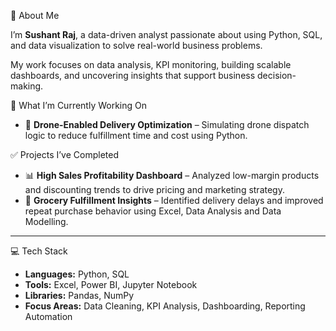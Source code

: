 👋 About Me

I’m **Sushant Raj**, a data-driven analyst passionate about using Python, SQL, and data visualization to solve real-world business problems.

My work focuses on data analysis, KPI monitoring, building scalable dashboards, and uncovering insights that support business decision-making.

🔧 What I’m Currently Working On

- 🚀 **Drone-Enabled Delivery Optimization** – Simulating drone dispatch logic to reduce fulfillment time and cost using Python.

✅ Projects I’ve Completed

- 📊 **High Sales Profitability Dashboard** – Analyzed low-margin products and discounting trends to drive pricing and marketing strategy.  
- 🛒 **Grocery Fulfillment Insights** – Identified delivery delays and improved repeat purchase behavior using Excel, Data Analysis and Data Modelling.

---

💻 Tech Stack

- **Languages:** Python, SQL  
- **Tools:** Excel, Power BI, Jupyter Notebook  
- **Libraries:** Pandas, NumPy  
- **Focus Areas:** Data Cleaning, KPI Analysis, Dashboarding, Reporting Automation
